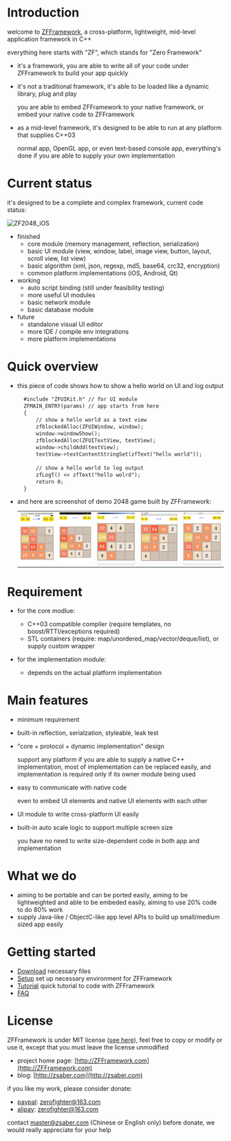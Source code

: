 # Introduction

welcome to [ZFFramework](http://ZFFramework.com), a cross-platform, lightweight, mid-level application framework in C++

everything here starts with "ZF", which stands for "Zero Framework"

* it's a framework, you are able to write all of your code under ZFFramework to build your app quickly
* it's not a traditional framework, it's able to be loaded like a dynamic library, plug and play

    you are able to embed ZFFramework to your native framework, or embed your native code to ZFFramework

* as a mid-level framework, it's designed to be able to run at any platform that supplies C++03

    normal app, OpenGL app, or even text-based console app, everything's done if you are able to supply your own implementation


# Current status

it's designed to be a complete and complex framework, current code status:

![ZF2048_iOS](https://raw.githubusercontent.com/ZFFramework/zfframework.github.com/master/res/ZFFramework/code_summary.jpg)

* finished
    * core module (memory management, reflection, serialization)
    * basic UI module (view, window, label, image view, button, layout, scroll view, list view)
    * basic algorithm (xml, json, regexp, md5, base64, crc32, encryption)
    * common platform implementations (iOS, Android, Qt)
* working
    * auto script binding (still under feasibility testing)
    * more useful UI modules
    * basic network module
    * basic database module
* future
    * standalone visual UI editor
    * more IDE / compile env integrations
    * more platform implementations


# Quick overview

* this piece of code shows how to show a hello world on UI and log output

        #include "ZFUIKit.h" // for UI module
        ZFMAIN_ENTRY(params) // app starts from here
        {
            // show a hello world as a text view
            zfblockedAlloc(ZFUIWindow, window);
            window->windowShow();
            zfblockedAlloc(ZFUITextView, textView);
            window->childAdd(textView);
            textView->textContentStringSet(zfText("hello world"));

            // show a hello world to log output
            zfLogT() << zfText("hello wolrd");
            return 0;
        }

* and here are screenshot of demo 2048 game built by ZFFramework:

    <table border="0"><tr>
    <td><img src="https://raw.githubusercontent.com/ZFFramework/zfframework.github.com/master/res/ZFFramework/ZF2048_iOS.png"></td>
    <td><img src="https://raw.githubusercontent.com/ZFFramework/zfframework.github.com/master/res/ZFFramework/ZF2048_Android.png"></td>
    <td><img src="https://raw.githubusercontent.com/ZFFramework/zfframework.github.com/master/res/ZFFramework/ZF2048_Qt_Windows.png"></td>
    <td><img src="https://raw.githubusercontent.com/ZFFramework/zfframework.github.com/master/res/ZFFramework/ZF2048_Qt_MacOS.png"></td>
    <td><img src="https://raw.githubusercontent.com/ZFFramework/zfframework.github.com/master/res/ZFFramework/ZF2048_Qt_Ubuntu.png"></td>
    </tr></table>


# Requirement

* for the core modlue:

    * C++03 compatible compiler (require templates, no boost/RTTI/exceptions required)
    * STL containers (require: map/unordered_map/vector/deque/list), or supply custom wrapper

* for the implementation module:

    * depends on the actual platform implementation


# Main features

* minimum requirement
* built-in reflection, serialzation, styleable, leak test
* "core + protocol + dynamic implementation" design

    support any platform if you are able to supply a native C++ implementation, most of implementation can be replaced easily, and implementation is required only if its owner module being used

* easy to communicate with native code

    even to embed UI elements and native UI elements with each other

* UI module to write cross-platform UI easily
* built-in auto scale logic to support multiple screen size

    you have no need to write size-dependent code in both app and implementation


# What we do

* aiming to be portable and can be ported easily,
    aiming to be lightweighted and able to be embeded easily,
    aiming to use 20% code to do 80% work
* supply Java-like / ObjectC-like app level APIs to build up small/medium sized app easily


# Getting started

* [Download](https://zfframework.github.io/doc/_doc_tag__download.html) necessary files
* [Setup](https://zfframework.github.io/doc/_doc_tag__setup.html) set up necessary environment for ZFFramework
* [Tutorial](https://zfframework.github.io/doc/_doc_tag__tutorial.html) quick tutorial to code with ZFFramework
* [FAQ](https://zfframework.github.io/doc/_doc_tag__f_a_q.html)


# License

ZFFramework is under MIT license ([see here](https://github.com/ZFFramework/ZFFramework/blob/master/license/license.txt)),
feel free to copy or modify or use it, except that you must leave the license unmodified

* project home page: [http://ZFFramework.com](http://ZFFramework.com)
* blog: [http://zsaber.com](http://zsaber.com)


if you like my work, please consider donate:

* [paypal](http://paypal.com/): zerofighter@163.com
* [alipay](http://alipay.com/): zerofighter@163.com

contact master@zsaber.com (Chinese or English only) before donate, we would really appreciate for your help

